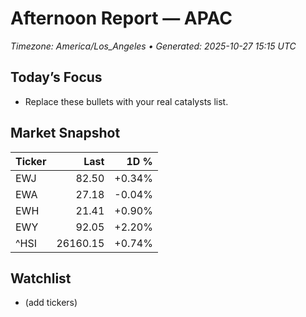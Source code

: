 # Afternoon Report — APAC
_Timezone: America/Los_Angeles • Generated: 2025-10-27 15:15 UTC_

## Today’s Focus
- Replace these bullets with your real catalysts list.

## Market Snapshot
| Ticker | Last | 1D % |
|---|---:|---:|
| EWJ | 82.50 | +0.34% |
| EWA | 27.18 | -0.04% |
| EWH | 21.41 | +0.90% |
| EWY | 92.05 | +2.20% |
| ^HSI | 26160.15 | +0.74% |

## Watchlist
- (add tickers)
